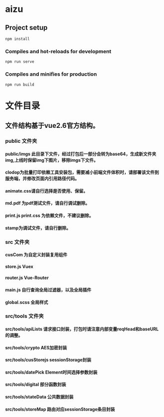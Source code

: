 # aizu

## Project setup
```
npm install
```

### Compiles and hot-reloads for development
```
npm run serve
```

### Compiles and minifies for production
```
npm run build
```



# 文件目录

## 文件结构基于vue2.6官方结构。

### public 文件夹



#### public/imgs 此目录下文件，经过打包后一部分会转为base64，生成新文件夹img,上线时保留img下图片，移除imgs下文件。

#### clodop为批量打印依赖工具安装包，需要减小前端文件体积时，请部署该文件到服务端，并修改页面内引用路径代码。

#### animate.css请自行选择是否使用、保留。

#### md.pdf 为pdf测试文件，请自行调试删除。

#### print.js print.css 为依赖文件，不建议删除。

#### stamp为调试文件，请自行删除。



### src 文件夹

#### cusCom 为自定义封装复用组件

#### store.js Vuex

#### router.js Vue-Router

#### main.js 自行查询全局过滤器，以及全局插件

#### global.scss 全局样式

### src/tools 文件夹

#### src/tools/apiLists 请求接口封装，打包时请注意内部变量reqHead和baseURL的调整。

#### src/tools/crypto  AES加密封装

#### src/tools/cusStorejs  sessionStorage封装

#### src/tools/datePick Element时间选择参数封装

#### src/tools/digital 部分函数封装

#### src/tools/stateData 公共数据封装

#### src/tools/storeMap 路由对应sessionStorage条目封装